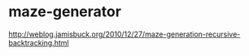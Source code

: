 # maze-generator

http://weblog.jamisbuck.org/2010/12/27/maze-generation-recursive-backtracking.html
